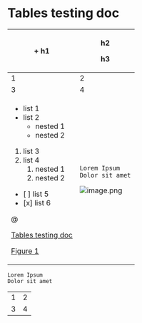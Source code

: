 # Tables testing doc

| + h1 | <p>h2</p><p>h3</p> |
| ----- | ----- |
| 1 | 2 |
| 3 | 4 |
| <ul><li>list 1</li><li>list 2<ul><li>nested 1</li><li>nested 2</li></ul></li></ul><ol><li>list 3</li><li>list 4<ol><li>nested 1</li><li>nested 2</li></ol></li></ol><ul><li>[ ] list 5</li><li>[x] list 6</li></ul><p>@ </p><p>[﻿Tables testing doc](http://localhost:3001/workspace/1wbtL88JXm4vGHMPbPHG) </p><p>[﻿Figure 1](http://localhost:3001/workspace/1wbtL88JXm4vGHMPbPHG?elements=XKLXpllcVaOikiNjIj7YDg) </p> | <p>`Lorem Ipsum`<br />`Dolor sit amet` </p>![image.png](https://eraser-qa.imgix.net/workspaces/1wbtL88JXm4vGHMPbPHG/sBibKQpCS3fjXsyZ1lRDuE1Ihl53/ycJMWQ6dt45it9xgEdQSI.png?ixlib=js-3.7.0 "image.png")<p></p> |
```
Lorem Ipsum
Dolor sit amet
```
|  |   |
| ----- | ----- |
| 1 | 2 |
| 3 | 4 |


